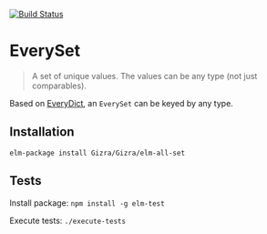 [![Build Status](https://travis-ci.org/Gizra/elm-all-set.svg?branch=master)](https://travis-ci.org/Gizra/elm-all-set)

EverySet
========

> A set of unique values. The values can be any type (not just comparables).

Based on [EveryDict](http://package.elm-lang.org/packages/eeue56/elm-all-dict/latest), an `EverySet` can be keyed by any type.


## Installation

`elm-package install Gizra/Gizra/elm-all-set`

## Tests

Install package: `npm install -g elm-test`

Execute tests: `./execute-tests`
